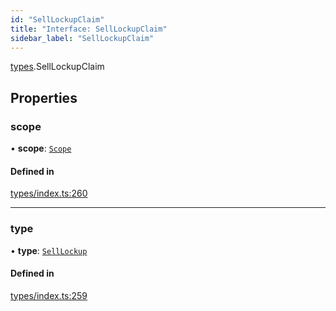 ```yaml
---
id: "SellLockupClaim"
title: "Interface: SellLockupClaim"
sidebar_label: "SellLockupClaim"
---
```


[types](../../../modules/Types/Types.md).SellLockupClaim

## Properties

### scope

• **scope**: [`Scope`](../Scope/Scope.md)

#### Defined in

[types/index.ts:260](https://github.com/PolymeshAssociation/polymesh-sdk/blob/720afb69c/src/types/index.ts#L260)

___

### type

• **type**: [`SellLockup`](../../../enums/Types/ClaimType/ClaimType.md#selllockup)

#### Defined in

[types/index.ts:259](https://github.com/PolymeshAssociation/polymesh-sdk/blob/720afb69c/src/types/index.ts#L259)
